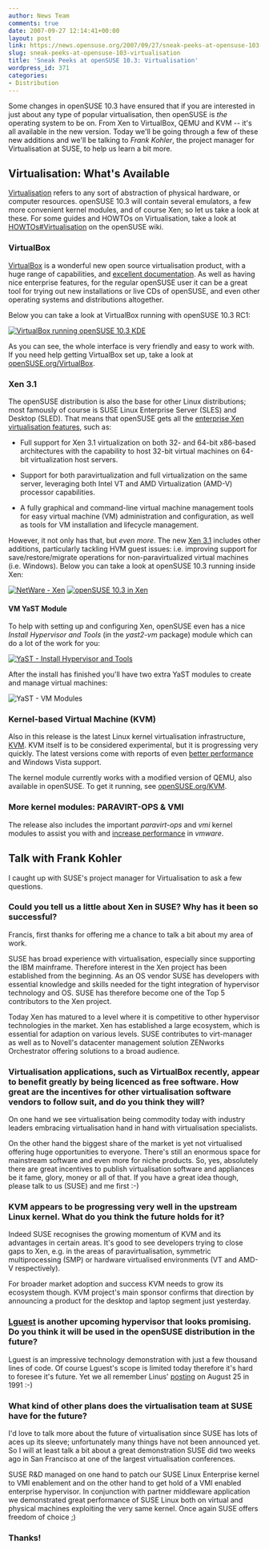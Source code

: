 ```yaml
---
author: News Team
comments: true
date: 2007-09-27 12:14:41+00:00
layout: post
link: https://news.opensuse.org/2007/09/27/sneak-peeks-at-opensuse-103-virtualisation/
slug: sneak-peeks-at-opensuse-103-virtualisation
title: 'Sneak Peeks at openSUSE 10.3: Virtualisation'
wordpress_id: 371
categories:
- Distribution
---
```


Some changes in openSUSE 10.3 have ensured that if you are interested in just about any type of popular virtualisation, then openSUSE is _the_ operating system to be on. From Xen to VirtualBox, QEMU and KVM -- it's all available in the new version. Today we'll be going through a few of these new additions and we'll be talking to _Frank Kohler_, the project manager for Virtualisation at SUSE, to help us learn a bit more.

<!-- more -->


## Virtualisation: What's Available



[Virtualisation](//en.wikipedia.org/wiki/Virtualisation) refers to any sort of abstraction of physical hardware, or computer resources. openSUSE 10.3 will contain several emulators, a few more convenient kernel modules, and of course Xen; so let us take a look at these. For some guides and HOWTOs on Virtualisation, take a look at [HOWTOs#Virtualisation](//en.opensuse.org/HOWTOs#Virtualisation) on the openSUSE wiki.



### VirtualBox



[VirtualBox](//en.wikipedia.org/wiki/Virtualisation) is a wonderful new open source virtualisation product, with a huge range of capabilities, and [excellent documentation](//www.virtualbox.org/wiki/End-user_documentation). As well as having nice enterprise features, for the regular openSUSE user it can be a great tool for trying out new installations or live CDs of openSUSE, and even other operating systems and distributions altogether.

Below you can take a look at VirtualBox running with openSUSE 10.3 RC1:



[![VirtualBox running openSUSE 10.3 KDE](//news.opensuse.org/wp-content/uploads/2007/09/virtualbox_thumb.png)](//news.opensuse.org/wp-content/uploads/2007/09/virtualbox.png)



As you can see, the whole interface is very friendly and easy to work with. If you need help getting VirtualBox set up, take a look at [openSUSE.org/VirtualBox](//opensuse.org/VirtualBox).




### Xen 3.1



The openSUSE distribution is also the base for other Linux distributions; most famously of course is SUSE Linux Enterprise Server (SLES) and Desktop (SLED). That means that openSUSE gets all the [enterprise Xen virtualisation features](//www.novell.com/products/server/virtualization.html), such as:



	
  * Full support  for Xen 3.1 virtualization on both 32- and 64-bit x86-based architectures with the capability to host 32-bit virtual machines on 64-bit virtualization host servers.


    	
  * Support for both paravirtualization and full virtualization on the same server, leveraging both Intel VT and AMD Virtualization (AMD-V) processor capabilities.


    	
  * A fully graphical and command-line virtual machine management tools for easy virtual machine (VM) administration and configuration, as well as tools for VM installation and lifecycle management.




However, it not only has that, but _even more_. The new [Xen 3.1](//www.virtualization.info/2007/05/release-xen-31.html) includes other additions, particularly tackling HVM guest issues: i.e. improving support for save/restore/migrate operations for non-paravirtualized virtual machines (i.e. Windows). Below you can take a look at openSUSE 10.3 running inside Xen:



[![NetWare - Xen](//news.opensuse.org/wp-content/uploads/2007/09/xen-netware_thumb.png)](//news.opensuse.org/wp-content/uploads/2007/09/xen-netware.png) [![openSUSE 10.3 in Xen](//news.opensuse.org/wp-content/uploads/2007/09/xen-103_thumb.png)](//news.opensuse.org/wp-content/uploads/2007/09/xen-103.png)





#### VM YaST Module



To help with setting up and configuring Xen, openSUSE even has a nice _Install Hypervisor and Tools_ (in the _yast2-vm_ package) module which can do a lot of the work for you:



[![YaST - Install Hypervisor and Tools](//news.opensuse.org/wp-content/uploads/2007/09/yast2-xen_thumb.png)](//news.opensuse.org/wp-content/uploads/2007/09/yast2-xen.png)



After the install has finished you'll have two extra YaST modules to create and manage virtual machines:



![YaST - VM Modules](//news.opensuse.org/wp-content/uploads/2007/09/yast2-vms.png)





### Kernel-based Virtual Machine (KVM)



Also in this release is the latest Linux kernel virtualisation infrastructure, [KVM](//kvm.qumranet.com/kvmwiki). KVM itself is to be considered experimental, but it is progressing very quickly. The latest versions come with reports of even [better performance](//kerneltrap.org/node/8148) and Windows Vista support. 

The kernel module currently works with a modified version of QEMU, also available in openSUSE. To get it running, see [openSUSE.org/KVM](//en.opensuse.org/KVM).



### More kernel modules: PARAVIRT-OPS & VMI



The release also includes the important _paravirt-ops_ and _vmi_ kernel modules to assist you with and [increase performance](//www.linux-watch.com/news/NS4068384009.html) in _vmware_.






## Talk with Frank Kohler


I caught up with SUSE's project manager for Virtualisation to ask a few questions.


### Could you tell us a little about Xen in SUSE? Why has it been so successful?


Francis, first thanks for offering me a chance to talk a bit about my area of work.

SUSE has broad experience with virtualisation, especially since supporting the IBM mainframe. Therefore interest in the Xen project has been established from the beginning. As an OS vendor SUSE has developers with essential knowledge and skills needed for the tight integration of hypervisor technology and OS. SUSE has therefore become one of the Top 5 contributors to the Xen project. 

Today Xen has matured to a level where it is competitive to other hypervisor technologies in the market. Xen has established a large ecosystem, which is essential for adaption on various levels. SUSE contributes to virt-manager as well as to Novell's datacenter management solution ZENworks Orchestrator offering solutions to a broad audience.


### Virtualisation applications, such as VirtualBox recently, appear to benefit greatly by being licenced as free software. How great are the incentives for other virtualisation software vendors to follow suit, and do you think they will?


On one hand we see virtualisation being commodity today with industry leaders embracing virtualisation hand in hand with virtualisation specialists. 

On the other hand the biggest share of the market is yet not virtualised offering huge opportunities to everyone. There's still an enormous space for mainstream software and even more for niche products. So, yes, absolutely there are great incentives to publish virtualisation software and appliances be it fame, glory, money or all of that. If you have a great idea though, please talk to us (SUSE) and me first :-)


### KVM appears to be progressing very well in the upstream Linux kernel. What do you think the future holds for it?


Indeed SUSE recognises the growing momentum of KVM and its advantages in certain areas. It's good to see developers trying to close gaps to Xen, e.g. in the areas of paravirtualisation, symmetric multiprocessing (SMP) or hardware virtualised environments (VT and AMD-V respectively). 

For broader market adoption and success KVM needs to grow its ecosystem though. KVM project's main sponsor confirms that direction by announcing a product for the desktop and laptop segment just yesterday.


### [Lguest](//lguest.ozlabs.org/) is another upcoming hypervisor that looks promising. Do you think it will be used in the openSUSE distribution in the future?


Lguest is an impressive technology demonstration with just a few thousand lines of code. Of course Lguest's scope is limited today therefore it's hard to foresee it's future. Yet we all remember Linus' [posting](//lwn.net/2001/0823/a/lt-announcement.php3) on August 25 in 1991 :-)


### What kind of other plans does the virtualisation team at SUSE have for the future?


I'd love to talk more about the future of virtualisation since SUSE has lots of aces up its sleeve; unfortunately many things have not been announced yet. So I will at least talk a bit about a great demonstration SUSE did two weeks ago in San Francisco at one of the largest virtualisation conferences. 

SUSE R&D managed on one hand to patch our SUSE Linux Enterprise kernel to VMI enablement and on the other hand to get hold of a VMI enabled enterprise hypervisor. In conjunction with partner middleware application we demonstrated great  performance of SUSE Linux both on virtual and physical machines exploiting the very same kernel. Once again SUSE offers freedom of choice ;)


### Thanks!

